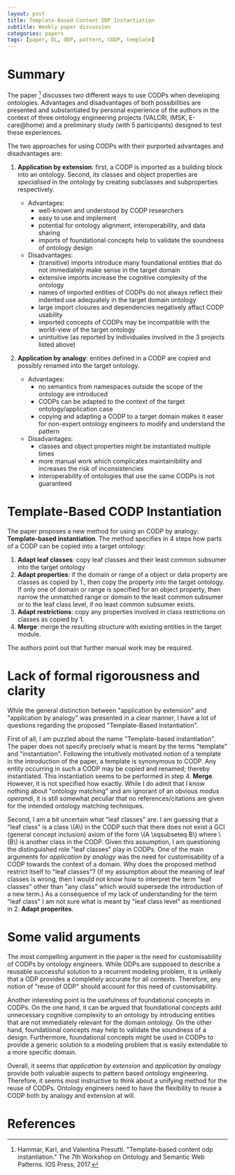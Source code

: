 ```yaml
---
layout: post
title: Template-Based Content ODP Instantiation
subtitle: Weekly paper discussion
categories: papers
tags: [paper, DL, ODP, pattern, CODP, template]
---
```


# Summary

The paper [^fn1] discusses two different ways to use CODPs when developing ontologies. Advantages and disadvantages of both possibilities are presented and substantiated by personal experience of the authors in the context of three ontology engineering projects (VALCRI, IMSK, E-care@home) and a preliminary study (with 5 participants) designed to test these experiences.

The two approaches for using CODPs with their purported advantages and disadvantages are:

1. **Application by extension**: first, a CODP is imported as a building block into an ontology. Second, its classes and object properties are *specialised* in the ontology by creating subclasses and subproperties respectively.

    * Advantages:
        - well-known and understood by CODP researchers
        - easy to use and implement
        - potential for ontology alignment, interoperability, and data sharing
        - imports of foundational concepts help to validate the soundness of ontology design
    * Disadvantages:
        - (transitive) imports introduce many foundational entities that do not immediately make sense in the target domain
        - extensive imports increase the cognitive complexity of the ontology
        - names of imported entities of CODPs do not always reflect their indented use adequately in the target domain ontology
        - large import closures and dependencies negatively affact CODP usability
        - imported concepts of CODPs may be incompatible with the world-view of the target ontology
        - unintuitive (as reported by individuales involved in the 3 projects listed above)

2. **Application by analogy**: entities defined in a CODP are copied and possibly renamed into the target ontology.

    * Advantages:
        - no semantics from namespaces outside the scope of the ontology are introduced
        - CODPs can be adapted to the context of the target ontology/application case
        - copying and adapting a CODP to a target domain makes it easer for non-expert ontology engineers to modify and understand the pattern
    * Disadvantages:
        - classes and object properties might be instantiated multiple times
        - more manual work which complicates maintainibility and increases the risk of inconsistencies
        - interoperability of ontologies that use the same CODPs is not guaranteed 

# Template-Based CODP Instantiation

The paper proposes a new method for using an CODP by analogy: **Template-based instantiation**. The method specifies in 4 steps how parts of a CODP can be copied into a target ontology:

1. **Adapt leaf classes**: copy leaf classes and their least common subsumer into the target ontology
2. **Adapt properties**: if the domain or range of a object or data property are classes as copied by 1., then copy the property into the target ontology. If only one of domain or range is specified for an object property, then narrow the unmatched range or domain to the least common subsumer or to the leaf class level, if no least common subsumer exists.
3. **Adapt restrictions**: copy any properties involved in class restrictions on classes as copied by 1.
4. **Merge**: merge the resulting structure with existing entities in the target module.

The authors point out that further manual work may be required.

# Lack of formal rigorousness and clarity   

While the general distinction between "application by extension" and "application by analogy" was presented in a clear manner, I have a lot of questions regarding the proposed "Template-Based instantiation".

First of all, I am puzzled about the name "Template-based instantiation". The paper does not specify precisely what is meant by the terms "template" and "instantiation". Following the intuitively motivated notion of a template in the introduction of the paper, a template is synonymous to CODP. Any entity occurring in such a CODP may be copied and renamed; thereby instantiated. This instantiation seems to be performed in step 4. **Merge**. However, it is not specified how exactly. While I do admit that I know nothing about "ontology matching" and am ignorant of an obvious *modus operandi*, it is still somewhat peculiar that no references/citations are given for the intended ontology matching techniques.

Second, I am a bit uncertain what "leaf classes" are. I am guessing that a "leaf class" is a class \\(A\\) in the CODP such that there does not exist a GCI (general concept inclusion) axiom of the form \\(A \sqsubseteq B\\) where \\(B\\) is another class in the CODP. Given this assumption, I am questioning the distinguished role "leaf classes" play in CODPs. One of the main arguments for *application by analogy* was the need for customisability of a CODP towards the context of a domain. Why does the proposed method restrict itself to "leaf classes"? (If my assumption about the meaning of leaf classes is wrong, then I would not know how to interpret the term "leaf classes" other than "any class" which would supersede the introduction of a new term.) As a consequence of my lack of understanding for the term "leaf class" I am not sure what is meant by "leaf class level" as mentioned in 2. **Adapt properites**.

# Some valid arguments
The most compelling argument in the paper is the need for customisability of CODPs by ontology engineers. While ODPs are supposed to describe a reusable successful solution to a recurrent modeling problem, it is unlikely that a ODP provides a completely accurate for all contexts. Therefore, any notion of "reuse of ODP" should account for this need of customisability.

Another interesting point is the usefulness of foundational concepts in CODPs. On the one hand, it can be argued that foundational concepts add unnecessary cognitive complexity to an ontology by introducing entities that are not immediately relevant for the domain ontology. On the other hand, foundational concepts may help to validate the soundness of a design. Furthermore, foundational concepts might be used in CODPs to provide a generic solution to a modeling problem that is easily extendable to a more specific domain.

Overall, it seems that *application by extension* and *application by analogy* provide both valuable aspects to pattern based ontology engineering. Therefore, it seems most instructive to think about a unifying method for the reuse of CODPs. Ontology engineers need to have the flexibility to reuse a CODP both by analogy and extension at will.



# References

[^fn1]: Hammar, Karl, and Valentina Presutti. "Template-based content odp instantiation." The 7th Workshop on Ontology and Semantic Web Patterns. IOS Press, 2017.
